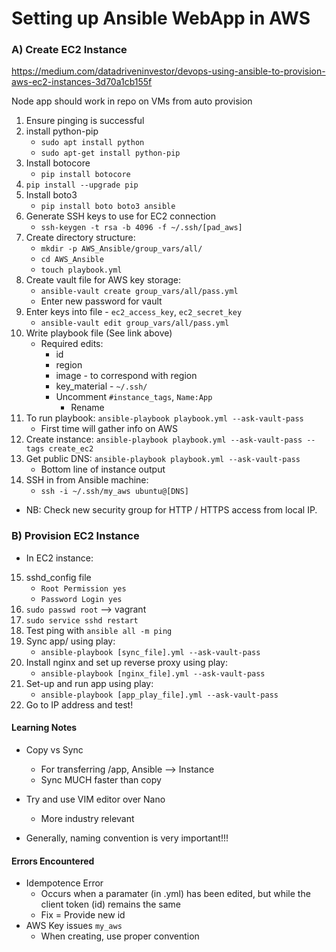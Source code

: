 # Setting up Ansible WebApp in AWS

### A) Create EC2 Instance
https://medium.com/datadriveninvestor/devops-using-ansible-to-provision-aws-ec2-instances-3d70a1cb155f

Node app should work in repo on VMs from auto provision

1) Ensure pinging is successful
2) install python-pip
	- `sudo apt install python`
	- `sudo apt-get install python-pip`
3) Install botocore
	- `pip install botocore`
4) `pip install --upgrade pip`
5) Install boto3
	- `pip install boto boto3 ansible`
6) Generate SSH keys to use for EC2 connection
	- `ssh-keygen -t rsa -b 4096 -f ~/.ssh/[pad_aws]`
7) Create directory structure:
	- `mkdir -p AWS_Ansible/group_vars/all/`
	- `cd AWS_Ansible`
	- `touch playbook.yml`
8) Create vault file for AWS key storage:
	- `ansible-vault create group_vars/all/pass.yml`
	- Enter new password for vault
9) Enter keys into file - `ec2_access_key`, `ec2_secret_key`
	- `ansible-vault edit group_vars/all/pass.yml`
10) Write playbook file (See link above)
	- Required edits:
		- id
		- region
		- image - to correspond with region
		- key_material - `~/.ssh/`
		- Uncomment `#instance_tags`, `Name:App`
			- Rename
11) To run playbook: `ansible-playbook playbook.yml --ask-vault-pass`
	- First time will gather info on AWS
12) Create instance: `ansible-playbook playbook.yml --ask-vault-pass --tags create_ec2`
13) Get public DNS: `ansible-playbook playbook.yml --ask-vault-pass`
	- Bottom line of instance output
14) SSH in from Ansible machine:
	- `ssh -i ~/.ssh/my_aws ubuntu@[DNS]`

- NB: Check new security group for HTTP / HTTPS access from local IP.

### B) Provision EC2 Instance

- In EC2 instance:
15) sshd_config file
	- `Root Permission yes`
	- `Password Login yes`
16) `sudo passwd root` --> vagrant
17) `sudo service sshd restart`
18) Test ping with `ansible all -m ping`
19) Sync app/ using play:
	- `ansible-playbook [sync_file].yml --ask-vault-pass`
17) Install nginx and set up reverse proxy using play:
	- `ansible-playbook [nginx_file].yml --ask-vault-pass`
18) Set-up and run app using play:
	- `ansible-playbook [app_play_file].yml --ask-vault-pass`
19) Go to IP address and test!



#### Learning Notes

- Copy vs Sync
	- For transferring /app, Ansible --> Instance
	- Sync MUCH faster than copy
- Try and use VIM editor over Nano	
	- More industry relevant

- Generally, naming convention is very important!!!

#### Errors Encountered

- Idempotence Error
	- Occurs when a paramater (in .yml) has been edited, but while the client token (id) remains the same	
	- Fix = Provide new id
- AWS Key issues `my_aws`
	- When creating, use proper convention